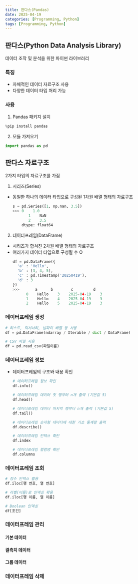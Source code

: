 ```yaml
---
title: 판다스(Pandas)
date: 2025-04-19
categories: [Programming, Python]
tags: [Programming, Python]
---
```


##  판다스(Python Data Analysis Library)
데이터 조작 및 분석을 위한 파이썬 라이브러리

###  특징
- 자체적인 데이터 자료구조 사용
- 다양한 데이터 타입 처리 가능

###  사용
1. Pandas 패키지 설치
  ```python
  %pip install pandas
  ```

2. 모듈 가져오기
  ```python
  import pandas as pd
  ```


## 판다스 자료구조
2가지 타입의 자료구조를 가짐

1. 시리즈(Series)
- 동일한 하나의 데이터 타입으로 구성된 1차원 배열 형태의 자료구조
  ```python
  s = pd.Series([1, np.nan, 3.5])
  >>> 0    1.0
         1    NaN
         2    3.5
      dtype: float64
  ```

2. 데이터프레임(DataFrame)
- 시리즈가 합쳐진 2차원 배열 형태의 자료구조
- 여러가지 데이터 타입으로 구성될 수 O
  ```python
  df = pd.DataFrame({
    'a' : 'Hello',
    'b' : [3, 4, 5],
    'c' : pd.Timestamp('20250419'),
    'd' : 3
  })
  >>>       a      b        c         d
        0    Hello    3    2025-04-19    3
        1    Hello    4    2025-04-19    3 
        2    Hello    5    2025-04-19    3 
  ```

### 데이터프레임 생성
  ```python
  # 리스트, 딕셔너리, 넘파이 배열 등 사용
  df = pd.DataFrame(ndarray / Iterable / dict / DataFrame)

  # CSV 파일 사용
  df = pd.read_csv(파일이름)
  ```

### 데이터프레임 정보
- 데이터프레임의 구조와 내용 확인
  ```python
  # 데이터프레임 정보 확인
  df.info()

  # 데이터프레임 데이터 첫 행부터 n개 출력 (기본값 5)
  df.head()

  # 데이터프레임 데이터 마지막 행부터 n개 출력 (기본값 5)
  df.tail()

  # 데이터프레임 숫자형 데이터에 대한 기초 통계량 출력
  df.describe()

  # 데이터프레임 인덱스 확인
  df.index

  # 데이터프레임 컬럼명 확인
  df.columns
  ```

### 데이터프레임 조회
  ```python
  # 정수 인덱스 활용
  df.iloc[행 번호, 열 번호]

  # 라벨(이름)로 인덱싱 확용
  df.iloc[행 이름, 열 이름]

  # Boolean 인덱싱
  df[조건]
  ```

### 데이터프레임 관리
#### 기본 데이터 
#### 결측치 데이터
#### 그룹 데이터


### 데이터프레임 삭제